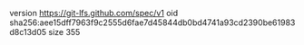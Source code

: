 version https://git-lfs.github.com/spec/v1
oid sha256:aee15dff7963f9c2555d6fae7d45844db0bd4741a93cd2390be61983d8c13d05
size 355
